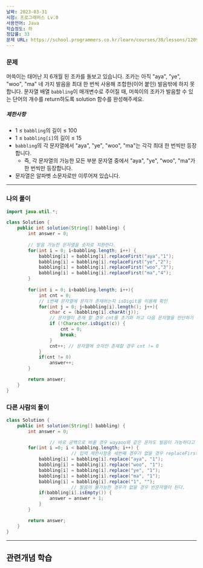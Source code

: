 ```yaml
---
날짜: 2023-03-31
시험: 프로그래머스 Lv.0
사용언어: Java
학습정도: 하
정답률: 33
문제 URL: https://school.programmers.co.kr/learn/courses/30/lessons/120956
---
```

### 문제

머쓱이는 태어난 지 6개월 된 조카를 돌보고 있습니다. 조카는 아직 "aya", "ye", "woo", "ma" 네 가지 발음을 최대 한 번씩 사용해 조합한(이어 붙인) 발음밖에 하지 못합니다. 문자열 배열 `babbling`이 매개변수로 주어질 때, 머쓱이의 조카가 발음할 수 있는 단어의 개수를 return하도록 solution 함수를 완성해주세요.

##### 제한사항

- 1 ≤ `babbling`의 길이 ≤ 100
- 1 ≤ `babbling[i]`의 길이 ≤ 15
- `babbling`의 각 문자열에서 "aya", "ye", "woo", "ma"는 각각 최대 한 번씩만 등장합니다.
    - 즉, 각 문자열의 가능한 모든 부분 문자열 중에서 "aya", "ye", "woo", "ma"가 한 번씩만 등장합니다.
- 문자열은 알파벳 소문자로만 이루어져 있습니다.
---
### 나의 풀이

```java
import java.util.*;

class Solution {
    public int solution(String[] babbling) {
        int answer = 0;
        
		// 발음 가능한 문자열을 숫자로 치환한다.
        for(int i = 0; i<babbling.length; i++) {
            babbling[i] = babbling[i].replaceFirst("aya","1");
            babbling[i] = babbling[i].replaceFirst("ye","2");
            babbling[i] = babbling[i].replaceFirst("woo","3");
            babbling[i] = babbling[i].replaceFirst("ma","4");
        }
        
        for(int i = 0; i<babbling.length; i++){
            int cnt = 0;
			// i번째 문자열에 문자가 존재하는지 isDigit을 이용해 확인
            for(int j = 0; j<babbling[i].length(); j++){
                char c = (babbling[i].charAt(j));  
				// 문자열이 존재 할 경우 cnt를 초기화 하고 다음 문자열을 판단하기 위해 반복문을 빠져나간다.
                if (!Character.isDigit(c)) {  
                    cnt = 0;
                    break;
                }
                cnt++; // 문자열에 숫자만 존재할 경우 cnt != 0
            }
            if(cnt != 0)
                answer++;
        }

        return answer;
    }
}
```

### 다른 사람의 풀이

```java
class Solution {
    public int solution(String[] babbling) {
        int answer = 0;

				// 바로 공백으로 바꿀 경우 wayaoo와 같은 문자도 발음이 가능하다고 인식한다.
        for(int i =0; i < babbling.length; i++) {
						// 입력 제한사항중 세번째 경우가 없을 경우 replaceFirst를 이용하여 첫번째 나왔을 때만 변경할 수 있다.
            babbling[i] = babbling[i].replace("aya", "1");
            babbling[i] = babbling[i].replace("woo", "1");
            babbling[i] = babbling[i].replace("ye", "1");
            babbling[i] = babbling[i].replace("ma", "1");
            babbling[i] = babbling[i].replace("1", "");
						// 발음이 불가능한 경우가 없을 경우 빈문자열이 된다.
            if(babbling[i].isEmpty()) {
                answer = answer + 1;
            }
        }

        return answer;
    }
}
```

---
## 관련개념 학습
